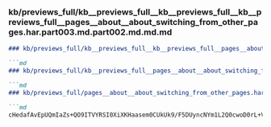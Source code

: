 ### kb/previews_full/kb__previews_full__kb__previews_full__kb__previews_full__pages__about__about_switching_from_other_pages.har.part003.md.part002.md.md.md

```md
### kb/previews_full/kb__previews_full__kb__previews_full__pages__about__about_switching_from_other_pages.har.part003.md.part002.md.md

```md
### kb/previews_full/kb__previews_full__pages__about__about_switching_from_other_pages.har.part003.md.part002.md

```md
### kb/previews_full/pages__about__about_switching_from_other_pages.har.part003.md (part 002)

```md
cHedafAvEpUQmIaZs+QO9ITVYRSI0XiXKHaasem0CUkUk9/F5DUyncNYm1L2Q0cwoD0rL+VF
```

```

```

```

```
